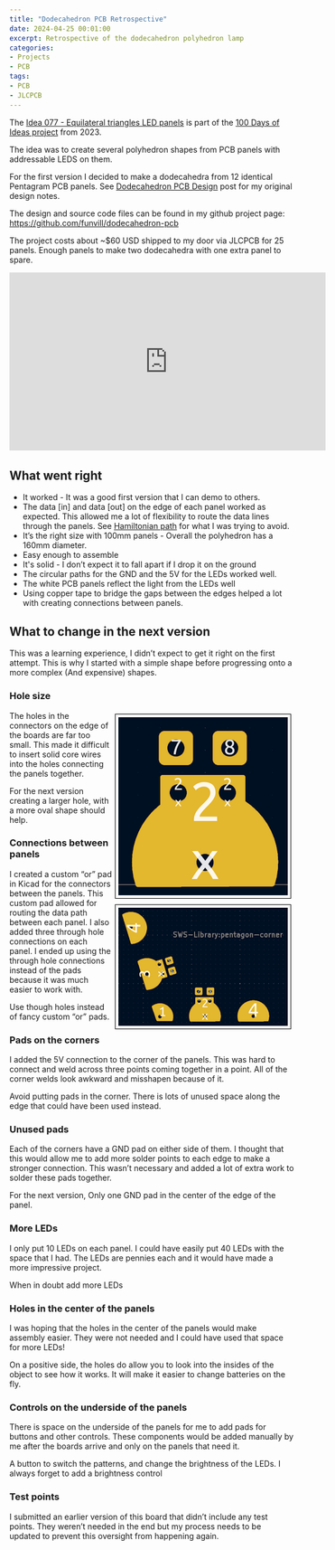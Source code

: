 ```yaml
---
title: "Dodecahedron PCB Retrospective"
date: 2024-04-25 00:01:00
excerpt: Retrospective of the dodecahedron polyhedron lamp
categories:
- Projects
- PCB
tags:
- PCB
- JLCPCB
---
```


The [Idea 077 - Equilateral triangles LED panels](https://blog.abluestar.com/idea077-equilateral-triangles-led-panels/) is part of the [100 Days of Ideas project](https://blog.abluestar.com/projects/2023-100-ideas/) from 2023.

The idea was to create several polyhedron shapes from PCB panels with addressable LEDS on them.

For the first version I decided to make a dodecahedra from 12 identical Pentagram PCB panels. See [Dodecahedron PCB Design](https://blog.abluestar.com/dodecahedron-pcb-design/) post for my original design notes.

The design and source code files can be found in my github project page: https://github.com/funvill/dodecahedron-pcb

The project costs about ~$60 USD shipped to my door via JLCPCB for 25 panels. Enough panels to make two dodecahedra with one extra panel to spare.

<iframe width="560" height="315" src="https://www.youtube.com/embed/NZIekc-BD-g?si=AifS6hRIP9IZHQtJ" title="YouTube video player" frameborder="0" allow="accelerometer; autoplay; clipboard-write; encrypted-media; gyroscope; picture-in-picture; web-share" referrerpolicy="strict-origin-when-cross-origin" allowfullscreen></iframe>

## What went right

- It worked - It was a good first version that I can demo to others.
- The data [in] and data [out] on the edge of each panel worked as expected. This allowed me a lot of flexibility to route the data lines through the panels. See [Hamiltonian path](https://en.wikipedia.org/wiki/Hamiltonian_path) for what I was trying to avoid.
- It’s the right size with 100mm panels - Overall the polyhedron has a 160mm diameter.
- Easy enough to assemble
- It's solid - I don’t expect it to fall apart if I drop it on the ground
- The circular paths for the GND and the 5V for the LEDs worked well.
- The white PCB panels reflect the light from the LEDs well
- Using copper tape to bridge the gaps between the edges helped a lot with creating connections between panels.

## What to change in the next version

This was a learning experience, I didn’t expect to get it right on the first attempt. This is why I started with a simple shape before progressing onto a more complex (And expensive) shapes.

### Hole size

<img src='\public\uploads\2024\or-pad.png' alt='Dodecahedron OR Pad' title='Dodecahedron OR Pad' style='float: right; border: 1px solid black; margin: 5px; padding: 5px;'>The holes in the connectors on the edge of the boards are far too small. This made it difficult to insert solid core wires into the holes connecting the panels together.

For the next version creating a larger hole, with a more oval shape should help.

### Connections between panels

<img src='\public\uploads\2024\pentagon-corner-pcb.png' alt='Pentagon corner PCB Pad' title='Pentagon corner PCB Pad' style='float: right; border: 1px solid black; margin: 5px; padding: 5px;'>I created a custom “or” pad in Kicad for the connectors between the panels. This custom pad allowed for routing the data path between each panel. I also added three through hole connections on each panel. I ended up using the through hole connections instead of the pads because it was much easier to work with.

Use though holes instead of fancy custom “or” pads.

### Pads on the corners

I added the 5V connection to the corner of the panels. This was hard to connect and weld across three points coming together in a point. All of the corner welds look awkward and misshapen because of it.

Avoid putting pads in the corner. There is lots of unused space along the edge that could have been used instead.

### Unused pads

Each of the corners have a GND pad on either side of them. I thought that this would allow me to add more solder points to each edge to make a stronger connection. This wasn’t necessary and added a lot of extra work to solder these pads together.

For the next version, Only one GND pad in the center of the edge of the panel.

### More LEDs

I only put 10 LEDs on each panel. I could have easily put 40 LEDs with the space that I had. The LEDs are pennies each and it would have made a more impressive project.

When in doubt add more LEDs

### Holes in the center of the panels

I was hoping that the holes in the center of the panels would make assembly easier. They were not needed and I could have used that space for more LEDs!

On a positive side, the holes do allow you to look into the insides of the object to see how it works. It will make it easier to change batteries on the fly.

### Controls on the underside of the panels

There is space on the underside of the panels for me to add pads for buttons and other controls. These components would be added manually by me after the boards arrive and only on the panels that need it.

A button to switch the patterns, and change the brightness of the LEDs. I always forget to add a brightness control

### Test points

I submitted an earlier version of this board that didn’t include any test points. They weren’t needed in the end but my process needs to be updated to prevent this oversight from happening again.
